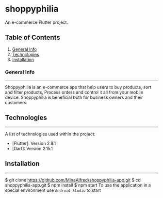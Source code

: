 # shoppyphilia
An e-commerce Flutter project.

## Table of Contents
1. [General Info](#general-info)
2. [Technologies](#technologies)
3. [Installation](#installation)
### General Info
***
Shoppyphilia is an e-commerce app that help users to buy products, sort and filter products, Process orders and control it all from your mobile device. Shoppyphilia is beneficial both for business owners and their customers.
## Technologies
***
A list of technologies used within the project:
* [Flutter]: Version 2.8.1
* [Dart]: Version 2.15.1
## Installation
***
$ git clone https://github.com/MinaAlfred/shoppyphilia-app.git
$ cd shoppyphilia-app.git
$ npm install
$ npm start
To use the application in a special environment use ```Android Studio``` to start